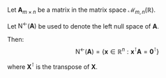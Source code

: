 Let $\mathbf{A}_{m \times n}$ be a matrix in the matrix space ${\mathcal{M}_{m, n} } \left(\mathbb{R}\right)$.

Let ${\operatorname {N^{\leftarrow}} } \left({\mathbf{A}}\right)$ be used to denote the left null space of $\mathbf{A}$.


Then:
$${\operatorname {N^{\leftarrow}} } \left({\mathbf{A}}\right) = \{\mathbf{x}\in \mathbb{R}^n: \mathbf{x}^\intercal \mathbf{A} = \mathbf 0^\intercal\}$$

where $\mathbf X^\intercal$ is the transpose of $\mathbf X$.